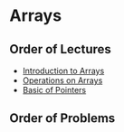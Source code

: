 # Arrays
## Order of Lectures
- [Introduction to Arrays](https://github.com/kormuyang-lab/cp-programming/blob/main/arrays/lectures/introduction_to_arrays.cpp)
- [Operations on Arrays](https://github.com/kormuyang-lab/cp-programming/blob/main/arrays/lectures/operations_on_arrays.cpp)
- [Basic of Pointers](https://github.com/kormuyang-lab/cp-programming/blob/main/arrays/lectures/basic_of_pointers.cpp)

## Order of Problems
